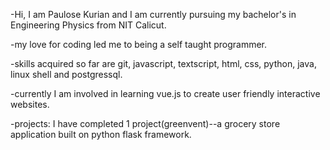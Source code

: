 -Hi, I am Paulose Kurian and I am currently pursuing my bachelor's in Engineering Physics from NIT Calicut.

-my love for coding led me to being a self taught programmer.

-skills acquired so far are git, javascript, textscript, html, css, python, java, linux shell and postgressql.

-currently I am involved in learning vue.js to create user friendly interactive websites.

-projects: I have completed 1 project(greenvent)--a grocery store application built on python flask framework.

<!---
paulose610/paulose610 is a ✨ special ✨ repository because its `README.md` (this file) appears on your GitHub profile.
You can click the Preview link to take a look at your changes.
--->
